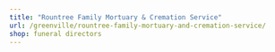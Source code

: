 ```yaml
---
title: "Rountree Family Mortuary & Cremation Service"
url: /greenville/rountree-family-mortuary-and-cremation-service/
shop: funeral directors
---
```

